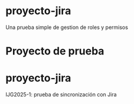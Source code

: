 # proyecto-jira
Una prueba simple de gestion de roles y permisos




# Proyecto de prueba

# proyecto-jira

IJG2025-1: prueba de sincronización con Jira
